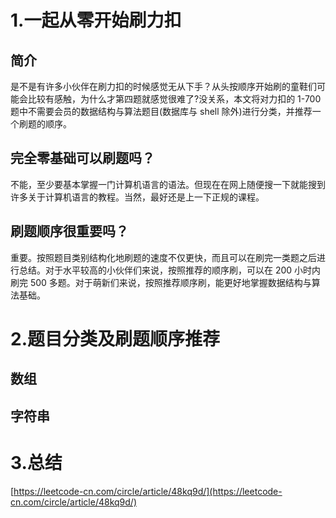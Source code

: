 # 1.一起从零开始刷力扣

## 简介
是不是有许多小伙伴在刷力扣的时候感觉无从下手？从头按顺序开始刷的童鞋们可能会比较有感触，为什么才第四题就感觉很难了?没关系，本文将对力扣的 1-700 题中不需要会员的数据结构与算法题目\(数据库与 shell 除外\)进行分类，并推荐一个刷题的顺序。

## 完全零基础可以刷题吗？
不能，至少要基本掌握一门计算机语言的语法。但现在在网上随便搜一下就能搜到许多关于计算机语言的教程。当然，最好还是上一下正规的课程。

## 刷题顺序很重要吗？
重要。按照题目类别结构化地刷题的速度不仅更快，而且可以在刷完一类题之后进行总结。对于水平较高的小伙伴们来说，按照推荐的顺序刷，可以在 200 小时内刷完 500 多题。对于萌新们来说，按照推荐顺序刷，能更好地掌握数据结构与算法基础。

# 2.题目分类及刷题顺序推荐

## 数组
## 字符串
# 3.总结

[https://leetcode-cn.com/circle/article/48kq9d/](https://leetcode-cn.com/circle/article/48kq9d/)

